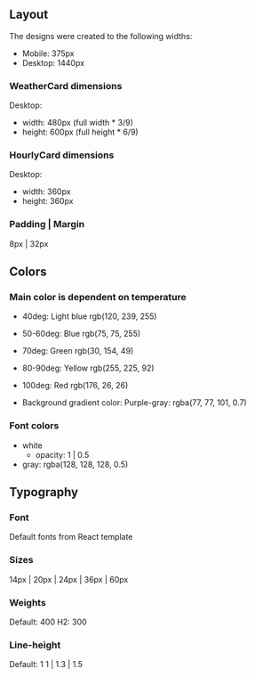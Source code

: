 ## Layout

The designs were created to the following widths:

- Mobile: 375px
- Desktop: 1440px

### WeatherCard dimensions

Desktop: 
- width: 480px (full width * 3/9)
- height: 600px (full height * 6/9)

### HourlyCard dimensions

Desktop:
- width: 360px
- height: 360px

### Padding | Margin
8px | 32px

## Colors

### Main color is dependent on temperature
- 40deg: Light blue rgb(120, 239, 255)
- 50-60deg: Blue rgb(75, 75, 255)
- 70deg: Green rgb(30, 154, 49)
- 80-90deg: Yellow rgb(255, 225, 92)
- 100deg: Red rgb(176, 26, 26)

- Background gradient color: Purple-gray: rgba(77, 77, 101, 0.7)

### Font colors
- white
    - opacity: 1 | 0.5
- gray: rgba(128, 128, 128, 0.5)

## Typography

### Font
Default fonts from React template

### Sizes
14px | 20px | 24px | 36px | 60px

### Weights
Default: 400
H2: 300

### Line-height
Default: 1
1 | 1.3 | 1.5
